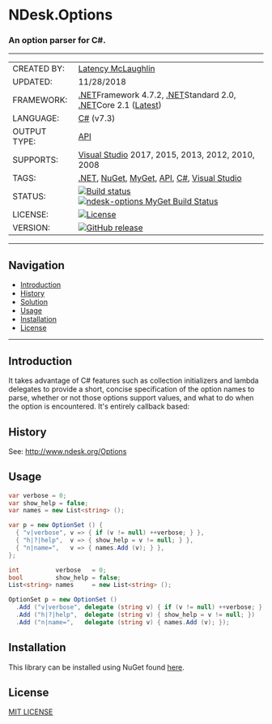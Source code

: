# NDesk.Options
### An option parser for C#.

---

|              |                      |
|--------------|----------------------|
| CREATED BY:  | [Latency McLaughlin] |
| UPDATED:     | 11/28/2018 |
| FRAMEWORK:   | [.NET]Framework 4.7.2, [.NET]Standard 2.0, [.NET]Core 2.1 ([Latest](https://www.microsoft.com/net/download/windows)) |
| LANGUAGE:    | [C#] (v7.3) |
| OUTPUT TYPE: | [API] |
| SUPPORTS:    | [Visual Studio] 2017, 2015, 2013, 2012, 2010, 2008 |
| TAGS:        | [.NET], [NuGet], [MyGet], [API], [C#], [Visual Studio] |
| STATUS:      | [![Build status](https://ci.appveyor.com/api/projects/status/7v7qid5n8l9ca277/branch/master?svg=true)](https://ci.appveyor.com/project/Latency/ndesk-options/branch/master)[![ndesk-options MyGet Build Status](https://www.myget.org/BuildSource/Badge/ndesk-options?identifier=18fa8769-160d-477d-9185-a052bac31b9f)](https://www.myget.org/) |
| LICENSE:     | [![License](https://img.shields.io/badge/NDesk.Options-License-yellowgreen.svg?style=plastic)](https://github.com/Latency/NDesk.Options/blob/master/LICENSE) |
| VERSION:     | [![GitHub release](https://img.shields.io/github/release/Latency/NDesk.Options.svg)](https://github.com/Latency/NDesk.Options/releases) |

<hr>

## Navigation
* <a href="#introduction">Introduction</a>
* <a href="#history">History</a>
* <a href="#solution">Solution</a>
* <a href="#usage">Usage</a>
* <a href="#installation">Installation</a>
* <a href="#license">License</a>

<hr>

<h2><a name="introduction">Introduction</a></h2>

It takes advantage of C# features such as collection initializers and
lambda delegates to provide a short, concise specification of the option 
names to parse, whether or not those options support values, and what to do 
when the option is encountered.  It's entirely callback based:

<h2><a name="history">History</a></h2>

See:  <a href="http://www.ndesk.org/Options">http://www.ndesk.org/Options</a>

<h2><a name="usage">Usage</a></h2>

```csharp
var verbose = 0;
var show_help = false;
var names = new List<string> ();

var p = new OptionSet () {
  { "v|verbose", v => { if (v != null) ++verbose; } },
  { "h|?|help",  v => { show_help = v != null; } },
  { "n|name=",   v => { names.Add (v); } },
};
```

```csharp
int          verbose   = 0;
bool         show_help = false;
List<string> names     = new List<string> ();

OptionSet p = new OptionSet ()
  .Add ("v|verbose", delegate (string v) { if (v != null) ++verbose; })
  .Add ("h|?|help",  delegate (string v) { show_help = v != null; })
  .Add ("n|name=",   delegate (string v) { names.Add (v); });
```

<h2><a name="installation">Installation</a></h2>

This library can be installed using NuGet found [here](https://www.myget.org/feed/Packages/ndesk-options).

<h2><a name="license">License</a></h2>

[MIT LICENSE]

[//]: # (These are reference links used in the body of this note and get stripped out when the markdown processor does its job.)

   [.NET]: <https://en.wikipedia.org/wiki/.NET_Framework/>
   [Console Application]: <https://en.wikipedia.org/wiki/Console_application>
   [API]: <https://en.wikipedia.org/wiki/Application_programming_interface>
   [C#]: <https://en.wikipedia.org/wiki/C_Sharp_(programming_language)>
   [DLL]: <https://en.wikipedia.org/wiki/Dynamic-link_library>
   [Latency McLaughlin]: <https://www.linkedin.com/in/Latency/>
   [MIT License]: <http://choosealicense.com/licenses/mit/>
   [MyGet]: <https://www.myget.org/features>
   [NuGet]: <https://www.nuget.org/>
   [Visual Studio]: <https://en.wikipedia.org/wiki/Microsoft_Visual_Studio/>
   


   [MIT LICENSE]: <https://opensource.org/licenses/MIT>

